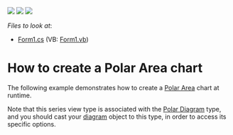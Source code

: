 <!-- default badges list -->
![](https://img.shields.io/endpoint?url=https://codecentral.devexpress.com/api/v1/VersionRange/128573585/14.2.3%2B)
[![](https://img.shields.io/badge/Open_in_DevExpress_Support_Center-FF7200?style=flat-square&logo=DevExpress&logoColor=white)](https://supportcenter.devexpress.com/ticket/details/E1055)
[![](https://img.shields.io/badge/📖_How_to_use_DevExpress_Examples-e9f6fc?style=flat-square)](https://docs.devexpress.com/GeneralInformation/403183)
<!-- default badges end -->
<!-- default file list -->
*Files to look at*:

* [Form1.cs](./CS/Series_PolarAreaChart/Form1.cs) (VB: [Form1.vb](./VB/Series_PolarAreaChart/Form1.vb))
<!-- default file list end -->
# How to create a Polar Area chart

The following example demonstrates how to create a [Polar Area](https://docs.devexpress.com/WindowsForms/3317/controls-and-libraries/chart-control/series-views/2d-series-views/polar-series-views/polar-area-chart?p=netframework) chart at runtime.

Note that this series view type is associated with the [Polar Diagram](https://docs.devexpress.com/WindowsForms/5907/controls-and-libraries/chart-control/diagram/radar-and-polar-diagrams?p=netframework) type, and you should cast your [diagram](https://docs.devexpress.com/WindowsForms/DevExpress.XtraCharts.ChartControl.Diagram?p=netframework) object to this type, in order to access its specific options.
